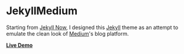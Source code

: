 # JekyllMedium

Starting from [Jekyll Now](https://www.jekyllnow.com), I designed 
this [Jekyll](https://jekyllrb.com) theme as an attempt to emulate
the clean look of [Medium](https://medium.com)'s blog platform. 

**[Live Demo](https://tpvasconcelos.github.io/JekyllMedium/)**

